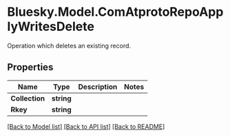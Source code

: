 # Bluesky.Model.ComAtprotoRepoApplyWritesDelete
Operation which deletes an existing record.

## Properties

Name | Type | Description | Notes
------------ | ------------- | ------------- | -------------
**Collection** | **string** |  | 
**Rkey** | **string** |  | 

[[Back to Model list]](../README.md#documentation-for-models) [[Back to API list]](../README.md#documentation-for-api-endpoints) [[Back to README]](../README.md)

